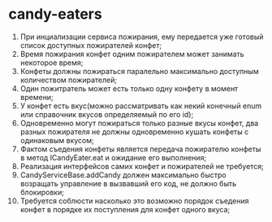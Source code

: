 # candy-eaters
1. При инциализации сервиса пожирания, ему передается уже готовый список доступных пожирателей конфет;
2. Время пожирания конфет одним пожирателем может занимать некоторое время;
3. Конфеты должны пожираться паралельно максимально доступным количеством пожирателей;
4. Один пожитратель может есть только одну конфету в момент времени;
5. У конфет есть вкус(можно рассматривать как некий конечный enum  или справочник вкусов определяемый по его id);
6. Одновременно могут пожираться только разные вкусы конфет, два разных пожирателя не должны одновременно кушать конфеты с одинаковым вкусом;
7. Фактом съедения конфеты является передача пожирателю конфеты в метод ICandyEater.eat и ожидание его выполнения;
8. Реализация интерфейсов самих конфет и пожирателей не требуется;
9. CandyServiceBase.addCandy должен максимально быстро возращать управление в вызвавший его код, не должно быть блокировки;
10. Требуется соблюсти насколько это возможно порядок съедения конфет  в порядке их поступления для конфет одного вкуса;
